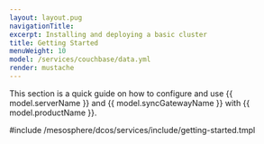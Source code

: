 ```yaml
---
layout: layout.pug
navigationTitle:
excerpt: Installing and deploying a basic cluster
title: Getting Started
menuWeight: 10
model: /services/couchbase/data.yml
render: mustache
---
```


This section is a quick guide on how to configure and use {{ model.serverName }} and {{ model.syncGatewayName }} with {{ model.productName }}.

#include /mesosphere/dcos/services/include/getting-started.tmpl
